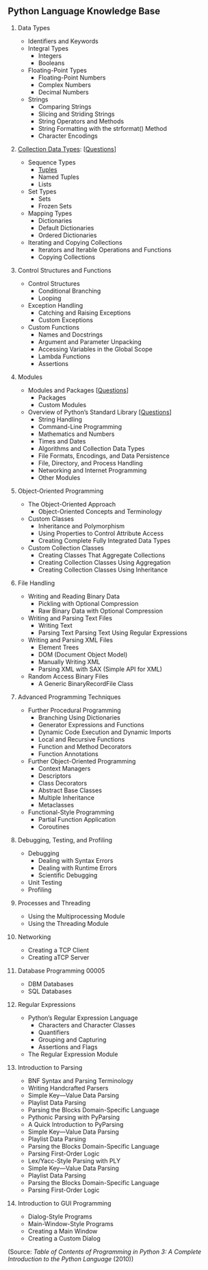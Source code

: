 ## Python Language Knowledge Base


1. Data Types
    * Identifiers and Keywords
    * Integral Types
        * Integers
        * Booleans
    * Floating-Point Types
        * Floating-Point Numbers  
        * Complex Numbers  
        * Decimal Numbers 
   * Strings
       * Comparing Strings
       * Slicing and Striding Strings  
       * String Operators and Methods 
       * String Formatting with the strformat() Method 
       * Character Encodings 

2. [Collection Data Types](https://github.com/jonfernq/Learning/blob/main/Python/KnowledgeBase/CollectionDataTypes.md): [[Questions](https://github.com/jonfernq/Learning/blob/main/Python/KnowledgeBase/CollectionTypeQuestions.md)]
    * Sequence Types
        * [Tuples](https://github.com/jonfernq/Learning/blob/main/Python/KnowledgeBase/Tuple.md)
        * Named Tuples
        * Lists
    * Set Types
        * Sets 
        * Frozen Sets 		
    * Mapping Types 
        * Dictionaries
        * Default Dictionaries 
        * Ordered Dictionaries 
    * Iterating and Copying Collections
        * Iterators and Iterable Operations and Functions 
        * Copying Collections 


3. Control Structures and Functions 
    * Control Structures
        * Conditional Branching 
        * Looping
    * Exception Handling 
        * Catching and Raising Exceptions 
        * Custom Exceptions
    * Custom Functions
        * Names and Docstrings 
        * Argument and Parameter Unpacking 
        * Accessing Variables in the Global Scope
        * Lambda Functions 
        * Assertions

4. Modules  
    * Modules and Packages    [[Questions](https://github.com/jonfernq/Learning/blob/main/Python/KnowledgeBase/ModulesPackagesQuestions.md)]
        * Packages
        * Custom Modules
    * Overview of Python’s Standard Library    [[Questions](https://github.com/jonfernq/Learning/blob/main/Python/KnowledgeBase/StandardLibraryQuestions.md)]
        * String Handling
        * Command-Line Programming
        * Mathematics and Numbers
        * Times and Dates
        * Algorithms and Collection Data Types 
        * File Formats, Encodings, and Data Persistence  
        * File, Directory, and Process Handling 
        * Networking and Internet Programming 
        * Other Modules

5. Object-Oriented Programming 
    * The Object-Oriented Approach
        * Object-Oriented Concepts and Terminology 
    * Custom Classes
        * Inheritance and Polymorphism 
        * Using Properties to Control Attribute Access
        * Creating Complete Fully Integrated Data Types
    * Custom Collection Classes
        * Creating Classes That Aggregate Collections
        * Creating Collection Classes Using Aggregation 
        * Creating Collection Classes Using Inheritance  

6. File Handling  
    * Writing and Reading Binary Data
        * Pickling with Optional Compression 
        * Raw Binary Data with Optional Compression 
    * Writing and Parsing Text Files
        * Writing Text 
        * Parsing Text 
        Parsing Text Using Regular Expressions 
    * Writing and Parsing XML Files
        * Element Trees
        * DOM (Document Object Model) 
        * Manually Writing XML
        * Parsing XML with SAX (Simple API for XML) 
    * Random Access Binary Files 
        * A Generic BinaryRecordFile Class 

7. Advanced Programming Techniques 
    * Further Procedural Programming  
        * Branching Using Dictionaries 
        * Generator Expressions and Functions
        * Dynamic Code Execution and Dynamic Imports 
        * Local and Recursive Functions 
        * Function and Method Decorators
        * Function Annotations
    * Further Object-Oriented Programming 
        * Context Managers
        * Descriptors
        * Class Decorators 
        * Abstract Base Classes 
        * Multiple Inheritance 
        * Metaclasses
    * Functional-Style Programming 
        * Partial Function Application 
        * Coroutines 

8. Debugging, Testing, and Profiling 
    * Debugging 
        * Dealing with Syntax Errors
        * Dealing with Runtime Errors 
        * Scientific Debugging
    * Unit Testing 
    * Profiling

9. Processes and Threading
    * Using the Multiprocessing Module 
    * Using the Threading Module

10. Networking 
    * Creating a TCP Client 
    * Creating aTCP Server 

11. Database Programming 00005
    * DBM Databases 
    * SQL Databases 

12. Regular Expressions
    * Python’s Regular Expression Language  
        * Characters and Character Classes 
        * Quantifiers
        * Grouping and Capturing 
        * Assertions and Flags 
    * The Regular Expression Module

13. Introduction to Parsing  
    * BNF Syntax and Parsing Terminology   
    * Writing Handcrafted Parsers  
    * Simple Key—Value Data Parsing  
    * Playlist Data Parsing  
    * Parsing the Blocks Domain-Specific Language   
    * Pythonic Parsing with PyParsing  
    * A Quick Introduction to PyParsing   
    * Simple Key—Value Data Parsing   
    * Playlist Data Parsing  
    * Parsing the Blocks Domain-Specific Language  
    * Parsing First-Order Logic  
    * Lex/Yacc-Style Parsing with PLY  
    * Simple Key—Value Data Parsing   
    * Playlist Data Parsing  
    * Parsing the Blocks Domain-Specific Language   
    * Parsing First-Order Logic  

14. Introduction to GUI Programming 
    * Dialog-Style Programs  
    * Main-Window-Style Programs   
    * Creating a Main Window   
    * Creating a Custom Dialog   

(Source: *Table of Contents of Programming in Python 3: A Complete Introduction to the Python Language* (2010))  


